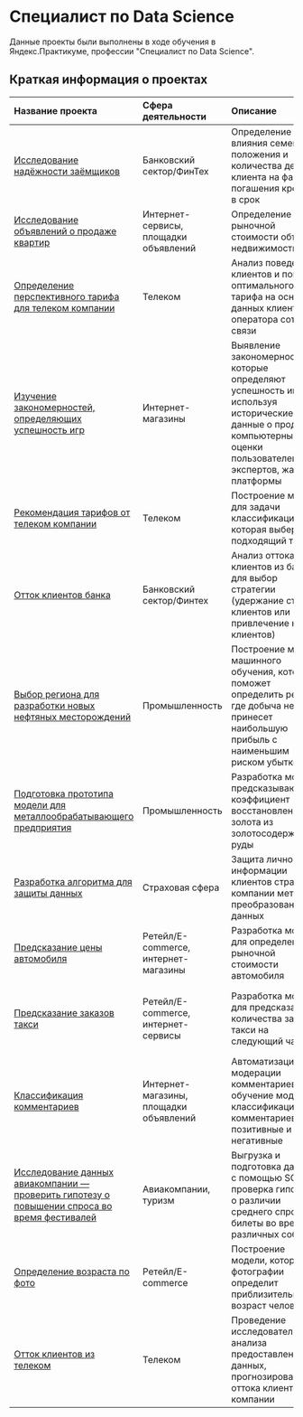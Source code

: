 # Cпециалист по Data Science
Данные проекты были выполнены в ходе обучения в Яндекс.Практикуме, профессии "Специалист по Data Science".

## Краткая информация о проектах

| Название проекта | Сфера деятельности | Описание | Используемые библиотеки | 
| :---------------------- | :---------------------- | :---------------------- | :---------------------- |
| [Исследование надёжности заёмщиков](01-data-preprocessing)| Банковский сектор/ФинТех | Определение влияния семейного положения и количества детей клиента на факт погашения кредита в срок | *pandas, pymystem* |
| [Исследование объявлений о продаже квартир](02-research-data-analysis)| Интернет-сервисы, площадки объявлений | Определение рыночной стоимости объектов недвижимости| *pandas, matplotlib* |
| [Определение перспективного тарифа для телеком компании](03-statistical-analysis)| Телеком | Анализ поведения клиентов и поиск оптимального тарифа на основе данных клиентов оператора сотовой связи | *pandas, numpy, matplotlib, seaborn, scipy* |
| [Изучение закономерностей, определяющих успешность игр](04-final-project-first-module)| Интернет-магазины | Выявление закономерностей, которые определяют успешность игр, используя исторические данные о продажах компьютерных игр, оценки пользователей и экспертов, жанры и платформы |*pandas, numpy, matplotlib, seaborn, scipy* |
| [Рекомендация тарифов от телеком компании](05-machine-learning-first-project)| Телеком | Построение модели для задачи классификации, которая выберет подходящий тариф | *pandas, numpy, sklearn* |
| [Отток клиентов банка](06-supervised-machine-learning) | Банковский сектор/Финтех | Анализ оттока клиентов из банка для выбор стратегии (удержание старых клиентов или привлечение новых клиентов) | *pandas, sklearn* |
| [Выбор региона для разработки новых нефтяных месторождений](07-machine-learning-for-business)| Промышленность | Построение модели машинного обучения, которая поможет определить регион, где добыча нефти принесет наибольшую прибыль с наименьшим риском убытков | *pandas, numpy, sklearn, matplotlib* |
| [Подготовка прототипа модели для металлообрабатывающего предприятия](08-final-project-second-module)| Промышленность | Разработка модели, предсказывающей коэффициент восстановления золота из золотосодержащей руды | *pandas, numpy, sklearn, matplotlib* |
| [Разработка алгоритма для защиты данных](09-linear-algebra)| Страховая сфера | Защита личной информации клиентов страховой компании методом преобразования данных | *pandas, numpy, sklearn* |
| [Предсказание цены автомобиля](10-gradient-boosting)| Ретейл/E-commerce, интернет-магазины | Разработка модели для определения рыночной стоимости автомобиля | *pandas, numpy, sklearn, catboost, lightgbm, xgboost* |
| [Предсказание заказов такси](11-time-series)| Ретейл/E-commerce, интернет-сервисы | Разработка модели для предсказания количества заказов такси на следующий час | *pandas, numpy, sklearn, statsmodels, matplotlib, catboost, lightgbm* |
| [Классификация комментариев](12-machine-learning-for-text)| Интернет-магазины, площадки объявлений | Автоматизация модерации комментариев, обучение модели классификации комментариев на позитивные и негативные | *pandas, re, nltk, sklearn* |
| [Исследование данных авиакомпании — проверить гипотезу о повышении спроса во время фестивалей](13-structured-query-language)| Авиакомпании, туризм | Выгрузка и подготовка данных с помощью SQL, проверка гипотезы о различии среднего спроса на билеты во время различных событий | *SQL, pandas, scipy, matplotlib* |
| [Определение возраста по фото](14-computer-vision)| Ретейл/E-commerce | Построение модели, которая по фотографии определит приблизительный возраст человека | *pandas, matplotlib, tensorflow, keras* |
| [Отток клиентов из телеком](15-final-project-last)| Телеком | Проведение исследовательского анализа предоставленных данных, прогнозирование оттока клиентов из компании | *pandas, numpy, seaborn, matplotlib, datetime, sklearn, xgboost, imblearn* |


